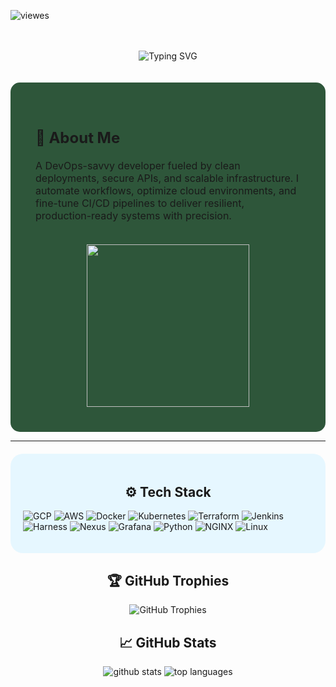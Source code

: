   

![viewes](https://komarev.com/ghpvc/?username=karadhub&base=1000)

<!-- 🧠 Typing Intro -->
<meta name="viewport" content="width=device-width, initial-scale=1.0">
<div style="background-color:#; padding: 20px 0; border-radius: 10px; ">
  <p style="text-align: center;">
    <img class="responsive-img" src="https://readme-typing-svg.herokuapp.com?font=Fira+Code&size=32&duration=3000&pause=1000&&color=F44336&&center=true&vCenter=true&width=800&lines=Hi+🙋‍♂️%2C+I'm+Vaibhav!;DevOps+Engineer;Marathi+Soil+🌱" alt="Typing SVG"/>
  </p>
</div>

<!-- ABOUT ME Section -->
<div align="center" style="background-color: #2e563aff; border-radius: 15px; padding: 30px; display: flex; flex-wrap: wrap; justify-content: space-between; align-items: center;">

<div style="flex: 1; min-width: 280px; max-width: 600px; text-align: left; padding: 10px; font-size: 16px;">

## 💬 About Me
A DevOps-savvy developer fueled by clean deployments, secure APIs, and scalable infrastructure. I automate workflows, optimize cloud environments, and fine-tune CI/CD pipelines to deliver resilient, production-ready systems with precision.
</div>

<div style="flex: 1; min-width: 200px; text-align: center; padding: 10px;">
  <img src="https://media.giphy.com/media/ZVik7pBtu9dNS/giphy.gif" width="260" />
</div>
</div>

---

<!-- TECH STACK Section -->
<div style="background-color:#E6F7FF; border-radius: 20px; padding: 20px; margin-top: 20px;">
<h2 align="center">⚙️ Tech Stack</h2>

<p align="center">
  
![GCP](https://img.shields.io/badge/Google_Cloud-4285F4?style=flat&logo=googlecloud&logoColor=white) 
![AWS](https://img.shields.io/badge/AWS-232F3E?style=flat&logo=amazonaws&logoColor=white)
![Docker](https://img.shields.io/badge/Docker-2496ED?style=flat&logo=docker&logoColor=white) 
![Kubernetes](https://img.shields.io/badge/Kubernetes-326CE5?style=flat&logo=kubernetes&logoColor=white) 
![Terraform](https://img.shields.io/badge/Terraform-623CE4?style=flat&logo=terraform&logoColor=white) 
![Jenkins](https://img.shields.io/badge/Jenkins-D24939?style=flat&logo=jenkins&logoColor=white) 
![Harness](https://img.shields.io/badge/Harness-3949AB?style=flat&logo=harness&logoColor=white) 
![Nexus](https://img.shields.io/badge/Nexus-143055?style=flat&logo=sonatype&logoColor=white) 
![Grafana](https://img.shields.io/badge/Grafana-F46800?style=flat&logo=grafana&logoColor=white)
![Python](https://img.shields.io/badge/Python-3776AB?style=flat&logo=python&logoColor=white) 
![NGINX](https://img.shields.io/badge/Nginx-009639?style=flat&logo=nginx&logoColor=white) 
![Linux](https://img.shields.io/badge/Linux-FCC624?style=flat&logo=linux&logoColor=black) 

</p>

</div>

<h2 align="center">🏆 GitHub Trophies</h2>

<p align="center">
  <img src="https://github-profile-trophy.vercel.app/?username=karadhub&title=-Stars&theme=gruvbox&no-frame=true&no-bg=true&margin-w=10&column=8"  alt="GitHub Trophies"/>
</p>
      <section id="stats" class="section" align="center">
        <h2 class="section-title">📈 GitHub Stats</h2>
        <div class="card github-stats-container github-stats-card">
          <img src="https://github-readme-stats.vercel.app/api?username=karadhub&show_icons=true&theme=vision-friendly-dark&bg_color=00000000&hide_border=true" alt="github stats">
          <img src="https://github-readme-stats.vercel.app/api/top-langs/?username=karadhub&layout=compact&theme=vision-friendly-dark&bg_color=00000000&hide_border=true" alt="top languages">
        </div>
      </section>



